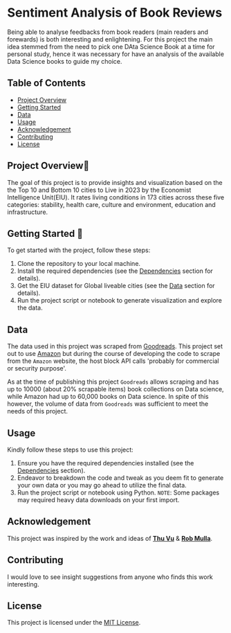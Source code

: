 # Sentiment Analysis of Book Reviews
Being able to analyse feedbacks from book readers (main readers and forewards) is both interesting and enlightening. For this project the main idea stemmed from the need to pick one DAta Science Book at a time for personal study, hence it was necessary for have an analysis of the available Data Science books to guide my choice.

## Table of Contents

- [Project Overview](#project-overview)
- [Getting Started](#getting-started)
- [Data](#data)
- [Usage](#usage)
- [Acknowledgement](#acknowledgement)
- [Contributing](#contributing)
- [License](#license)

## Project Overview📖

The goal of this project is to provide insights and visualization based on the the Top 10 and Bottom 10 cities to Live in 2023 by the Economist Intelligence Unit(EIU). It rates living conditions in 173 cities across these five categories: stability, health care, culture and environment, education and infrastructure.

## Getting Started 🏁
To get started with the project, follow these steps:

1. Clone the repository to your local machine.
2. Install the required dependencies (see the [Dependencies](#dependencies) section for details).
3. Get the EIU dataset for Global liveable cities (see the [Data](#data) section for details).
4. Run the project script or notebook to generate visualization and explore the data.

## Data

The data used in this project was scraped from [Goodreads](goodreads.com). This project set out to use [Amazon](amazon.com) but during the course of developing the code to scrape from the ```Amazon``` website, the host block API calls 'probably for commercial or security purpose'.

As at the time of publishing this project ```Goodreads``` allows scraping and has up to 10000 (about 20% scrapable items) book collections on Data science, while Amazon had up to 60,000 books on Data science. In spite of this however, the volume of data from ```Goodreads``` was sufficient to meet the needs of this project.

## Usage

Kindly follow these steps to use this project:

1. Ensure you have the required dependencies installed (see the [Dependencies](#dependencies) section).
2. Endeavor to breakdown the code and tweak as you deem fit to generate your own data or you may go ahead to utilize the final data.
3. Run the project script or notebook using Python.
```NOTE```: Some packages may required heavy data downloads on your first import.

## Acknowledgement
This project was inspired by the work and ideas of [__Thu Vu__](https://www.youtube.com/watch?v=N0o-Bjiwt0M) & [__Rob Mulla__](https://www.youtube.com/watch?v=QpzMWQvxXWk&t=1s).

## Contributing

I would love to see insight suggestions from anyone who finds this work interesting.

## License

This project is licensed under the [MIT License]([LICENSE](https://github.com/MichaelOmosebi/analyse-data_science-books/blob/main/LICENSE)https://github.com/MichaelOmosebi/analyse-data_science-books/blob/main/LICENSE).



